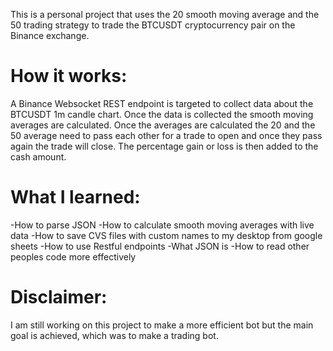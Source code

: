 This is a personal project that uses the 20 smooth moving average and the 50 trading strategy to trade the BTCUSDT cryptocurrency pair on the Binance exchange.

# How it works:
A Binance Websocket REST endpoint is targeted to collect data about the BTCUSDT 1m candle chart. Once the data is collected the smooth moving averages are calculated. Once the averages are calculated the 20 and the 50 average need to pass each other for a trade to open and once they pass again the trade will close. The percentage gain or loss is then added to the cash amount.

# What I learned:
-How to parse JSON
-How to calculate smooth moving averages with live data
-How to save CVS files with custom names to my desktop from google sheets
-How to use Restful endpoints
-What JSON is
-How to read other peoples code more effectively

# Disclaimer:
I am still working on this project to make a more efficient bot but the main goal is achieved, which was to make a trading bot.
